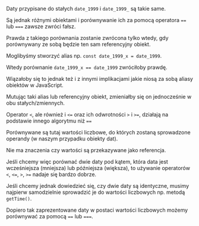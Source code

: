 Daty przypisane do stałych `date_1999` i `date_1999_` są takie same.

Są jednak różnymi obiektami i porównywanie ich za pomocą operatora `==` lub `===` zawsze zwróci fałsz.

Prawda z takiego porównania zostanie zwrócona tylko wtedy, gdy porównywany ze sobą będzie ten sam referencyjny obiekt.

Moglibyśmy stworzyć alias np. `const date_1999_x = date_1999`.

Wtedy porównanie `date_1999_x == date_1999` zwróciłoby prawdę.

Wiązałoby się to jednak też i z innymi implikacjami jakie niosą za sobą aliasy obiektów w JavaScript.

Mutując taki alias lub referencyjny obiekt, zmieniałby się on jednocześnie w obu stałych/zmiennych.

Operator `<`, ale również i `<=` oraz ich odwrotności `>` i `>=`, działają na podstawie innego algorytmu niż `==`

Porównywane są tutaj wartości liczbowe, do których zostaną sprowadzone operandy (w naszym przypadku obiekty dat).

Nie ma znaczenia czy wartości są przekazywane jako referencja.

Jeśli chcemy więc porównać dwie daty pod kątem, która data jest wcześniejsza (mniejsza) lub późniejsza (większa), to używanie operatorów `<`, `<=`, `>`, `>=` nadaje się bardzo dobrze.

Jeśli chcemy jednak dowiedzieć się, czy dwie daty są identyczne, musimy najpierw samodzielnie sprowadzić je do wartości liczbowych np. metodą `getTime()`.

Dopiero tak zaprezentowane daty w postaci wartości liczbowych możemy porównywać za pomocą `==` lub `===`.
